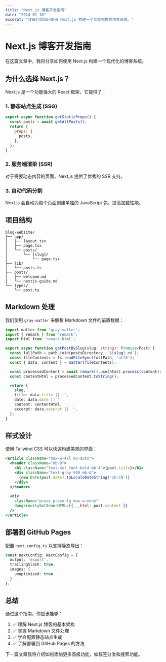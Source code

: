 ```yaml
---
title: "Next.js 博客开发指南"
date: "2024-01-10"
excerpt: "详细介绍如何使用 Next.js 构建一个功能完整的博客系统。"
---
```


# Next.js 博客开发指南

在这篇文章中，我将分享如何使用 Next.js 构建一个现代化的博客系统。

## 为什么选择 Next.js？

Next.js 是一个功能强大的 React 框架，它提供了：

### 1. 静态站点生成 (SSG)
```javascript
export async function getStaticProps() {
  const posts = await getAllPosts();
  return {
    props: {
      posts,
    },
  };
}
```

### 2. 服务端渲染 (SSR)
对于需要动态内容的页面，Next.js 提供了优秀的 SSR 支持。

### 3. 自动代码分割
Next.js 会自动为每个页面创建单独的 JavaScript 包，提高加载性能。

## 项目结构

```
blog-website/
├── app/
│   ├── layout.tsx
│   ├── page.tsx
│   └── posts/
│       └── [slug]/
│           └── page.tsx
├── lib/
│   └── posts.ts
├── posts/
│   ├── welcome.md
│   └── nextjs-guide.md
└── types/
    └── post.ts
```

## Markdown 处理

我们使用 `gray-matter` 来解析 Markdown 文件的前置数据：

```typescript
import matter from 'gray-matter';
import { remark } from 'remark';
import html from 'remark-html';

export async function getPostBySlug(slug: string): Promise<Post> {
  const fullPath = path.join(postsDirectory, `${slug}.md`);
  const fileContents = fs.readFileSync(fullPath, 'utf8');
  const { data, content } = matter(fileContents);

  const processedContent = await remark().use(html).process(content);
  const contentHtml = processedContent.toString();

  return {
    slug,
    title: data.title || '',
    date: data.date || '',
    content: contentHtml,
    excerpt: data.excerpt || '',
  };
}
```

## 样式设计

使用 Tailwind CSS 可以快速构建美观的界面：

```jsx
<article className="max-w-4xl mx-auto">
  <header className="mb-8">
    <h1 className="text-4xl font-bold mb-4">{post.title}</h1>
    <div className="text-gray-500 mb-6">
      {new Date(post.date).toLocaleDateString('zh-CN')}
    </div>
  </header>
  
  <div 
    className="prose prose-lg max-w-none"
    dangerouslySetInnerHTML={{ __html: post.content }}
  />
</article>
```

## 部署到 GitHub Pages

配置 `next.config.ts` 以支持静态导出：

```typescript
const nextConfig: NextConfig = {
  output: 'export',
  trailingSlash: true,
  images: {
    unoptimized: true
  }
};
```

## 总结

通过这个指南，你应该能够：

1. ✅ 理解 Next.js 博客的基本架构
2. ✅ 掌握 Markdown 文件处理
3. ✅ 学会配置静态站点生成
4. ✅ 了解部署到 GitHub Pages 的方法

下一篇文章我将介绍如何添加更多高级功能，如标签分类和搜索功能。